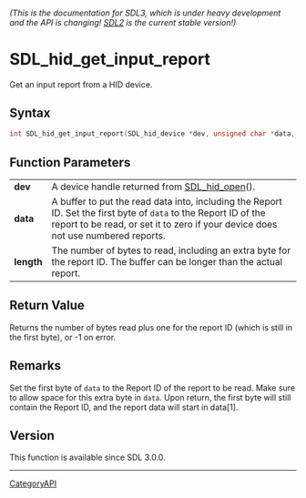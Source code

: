 ###### (This is the documentation for SDL3, which is under heavy development and the API is changing! [SDL2](https://wiki.libsdl.org/SDL2/) is the current stable version!)
# SDL_hid_get_input_report

Get an input report from a HID device.

## Syntax

```c
int SDL_hid_get_input_report(SDL_hid_device *dev, unsigned char *data, size_t length);

```

## Function Parameters

|                |                                                                                                                                                                                                      |
| -------------- | ---------------------------------------------------------------------------------------------------------------------------------------------------------------------------------------------------- |
| **dev**        | A device handle returned from [SDL_hid_open](SDL_hid_open.md)().                                                                                                                                        |
| **data**       | A buffer to put the read data into, including the Report ID. Set the first byte of `data` to the Report ID of the report to be read, or set it to zero if your device does not use numbered reports. |
| **length**     | The number of bytes to read, including an extra byte for the report ID. The buffer can be longer than the actual report.                                                                             |

## Return Value

Returns the number of bytes read plus one for the report ID (which is still
in the first byte), or -1 on error.

## Remarks

Set the first byte of `data` to the Report ID of the report to be read.
Make sure to allow space for this extra byte in `data`. Upon return, the
first byte will still contain the Report ID, and the report data will start
in data[1].

## Version

This function is available since SDL 3.0.0.

----
[CategoryAPI](CategoryAPI.md)
